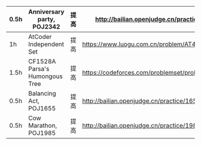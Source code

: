 | 0.5h | Anniversary party, POJ2342     | 提高 | http://bailian.openjudge.cn/practice/2342        |
| ---- | ------------------------------ | ---- | ------------------------------------------------ |
| 1h   | AtCoder Independent Set        | 提高 | https://www.luogu.com.cn/problem/AT4537          |
| 1.5h | CF1528A Parsa's Humongous Tree | 提高 | https://codeforces.com/problemset/problem/1528/A |
| 0.5h | Balancing Act, POJ1655         | 提高 | http://bailian.openjudge.cn/practice/1655        |
| 0.5h | Cow Marathon, POJ1985          | 提高 | http://bailian.openjudge.cn/practice/1985        |
